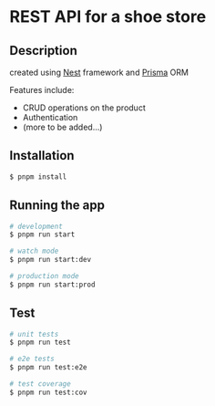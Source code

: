 # REST API for a shoe store

## Description

created using [Nest](https://github.com/nestjs/nest) framework and [Prisma](https://www.prisma.io/) ORM

Features include:
- CRUD operations on the product
- Authentication
- (more to be added...)

## Installation

```bash
$ pnpm install
```

## Running the app

```bash
# development
$ pnpm run start

# watch mode
$ pnpm run start:dev

# production mode
$ pnpm run start:prod
```

## Test

```bash
# unit tests
$ pnpm run test

# e2e tests
$ pnpm run test:e2e

# test coverage
$ pnpm run test:cov
```
